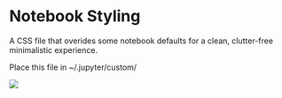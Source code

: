 # Notebook Styling

A CSS file that overides some notebook defaults for a clean, clutter-free minimalistic experience.

Place this file in ~/.jupyter/custom/

![](http://i.imgur.com/XtKpy3S.png)
